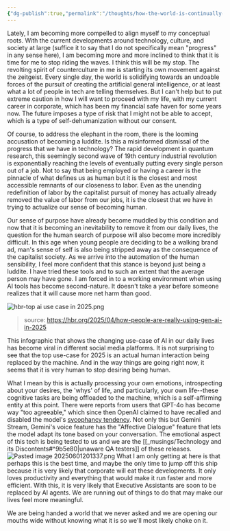 ```yaml
---
{"dg-publish":true,"permalink":"/thoughts/how-the-world-is-continually-desiring-to-deny-its-own-humanity/","noteIcon":"","created":"2025-06-01"}
---
```


Lately, I am becoming more compelled to align myself to my conceptual roots. With the current developments around technology, culture, and society at large (suffice it to say that I do not specifically mean "progress" in any sense here), I am becoming more and more inclined to think that it is time for me to stop riding the waves. I think this will be my stop. The revolting spirit of counterculture in me is starting its own movement against the zeitgeist. Every single day, the world is solidifying towards an undoable forces of the pursuit of creating the artificial general intelligence, or at least what a lot of people in tech are telling themselves. But I can't help but to put extreme caution in how I will want to proceed with my life, with my current career in corporate, which has been my financial safe haven for some years now. The future imposes a type of risk that I might not be able to accept, which is a type of self-dehumanization without our consent.

Of course, to address the elephant in the room, there is the looming accusation of becoming a luddite. Is this a misinformed dismissal of the progress that we have in technology? The rapid development in quantum research, this seemingly second wave of 19th century industrial revolution is exponentially reaching the levels of eventually putting every single person out of a job. Not to say that being employed or having a career is the pinnacle of what defines us as human but it is the closest and most accessible remnants of our closeness to labor. Even as the unending redefinition of labor by the capitalist pursuit of money has actually already removed the value of labor from our jobs, it is the closest that we have in trying to actualize our sense of becoming human.

Our sense of purpose have already become muddled by this condition and now that it is becoming an inevitability to remove it from our daily lives, the question for the human search of purpose will also become more incredibly difficult. In this age when young people are deciding to be a walking brand ad, man's sense of self is also being stripped away as the consequence of the capitalist society. As we arrive into the automation of the human sensibility, I feel more confident that this stance is beyond just being a luddite. I have tried these tools and to such an extent that the average person may have gone. I am forced in to a working environment when using AI tools has become second-nature. It doesn't take a year before someone realizes that it will cause more net harm than good.

![hbr-top ai use case in 2025.png](/img/user/_attachments/hbr-top%20ai%20use%20case%20in%202025.png)
> source: https://hbr.org/2025/04/how-people-are-really-using-gen-ai-in-2025

This infographic that shows the changing use-case of AI in our daily lives has become viral in different social media platforms. It is not surprising to see that the top use-case for 2025 is an actual human interaction being replaced by the machine. And in the way things are going right now, it seems that it is very human to stop desiring being human.

What I mean by this is actually processing your own emotions, introspecting about your desires, the 'whys' of life, and particularly, your own life--these cognitive tasks are being offloaded to the machine, which is a self-affirming entity at this point. There were reports from users that GPT-4o has become way "too agreeable," which since then OpenAI claimed to have recalled and disabled the model's [sycophancy tendency](https://hbr.org/2025/04/how-people-are-really-using-gen-ai-in-2025). Not only this but Gemini Stream, Gemini's voice feature has the "Affective Dialogue" feature that lets the model adapt its tone based on your conversation. The emotional aspect of this tech is being tested to us and we are the [[_musings/Technology and its Discontents#^9b5e80\|unaware QA testers]] of these releases.
![Pasted image 20250601201337.png](/img/user/_attachments/Pasted%20image%2020250601201337.png)
What I am only getting at here is that perhaps this is the best time, and maybe the only time to jump off this ship because it is very likely that corporate will eat these developments. It only loves productivity and everything that would make it run faster and more efficient. With this, it is very likely that Executive Assistants are soon to be replaced by AI agents. We are running out of things to do that may make our lives feel more meaningful.

We are being handed a world that we never asked and we are opening our mouths wide without knowing what it is so we'll most likely choke on it. 